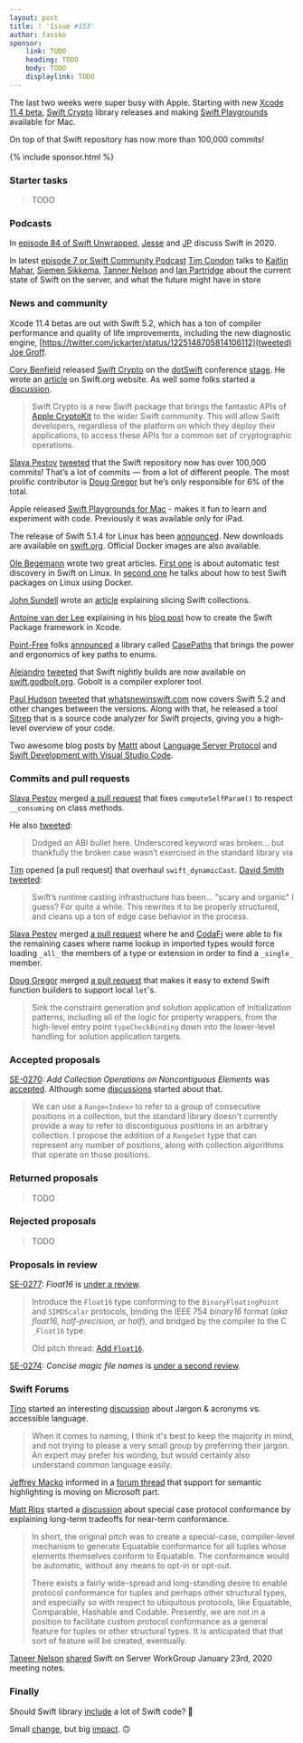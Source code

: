 ```yaml
---
layout: post
title: ! 'Issue #153'
author: fassko
sponsor:
    link: TODO
    heading: TODO
    body: TODO
    displaylink: TODO
---
```


The last two weeks were super busy with Apple. Starting with new [Xcode 11.4 beta](https://developer.apple.com/documentation/xcode_release_notes/xcode_11_4_beta_release_notes), [Swift Crypto](https://github.com/apple/swift-crypto) library releases and making [Swift Playgrounds](https://apps.apple.com/us/app/swift-playgrounds/id1496833156) available for Mac.

On top of that Swift repository has now more than 100,000 commits!

<!--excerpt-->

{% include sponsor.html %}

### Starter tasks

> TODO

### Podcasts

In [episode 84 of Swift Unwrapped](https://spec.fm/podcasts/swift-unwrapped/316012), [Jesse](https://twitter.com/jesse_squires) and [JP](https://twitter.com/simjp) discuss Swift in 2020.

In latest [episode 7 or Swift Community Podcast](https://www.swiftcommunitypodcast.org/episodes/7) [Tim Condon](https://twitter.com/0xTim) talks to [Kaitlin Mahar](https://twitter.com/k__mahar), [Siemen Sikkema](https://twitter.com/siemensikkema), [Tanner Nelson](https://twitter.com/tanner0101) and [Ian Partridge](https://twitter.com/alfa) about the current state of Swift on the server, and what the future might have in store

### News and community

Xcode 11.4 betas are out with Swift 5.2, which has a ton of compiler performance and quality of life improvements, including the new diagnostic engine, [https://twitter.com/jckarter/status/1225148705814106112](tweeted) [Joe Groff](https://twitter.com/jckarter).

[Cory Benfield](https://twitter.com/Lukasaoz) released [Swift Crypto](https://github.com/apple/swift-crypto) on the [dotSwift](https://www.dotswift.io/) conference [stage](https://twitter.com/NicoonGuitar/status/1224376366092767233). He wrote an [article](https://swift.org/blog/crypto/) on Swift.org website. As well some folks started a [discussion](https://forums.swift.org/t/native-implementations-and-boringssl-backed-apple-platform-deployments/33404).

> Swift Crypto is a new Swift package that brings the fantastic APIs of [Apple CryptoKit](https://developer.apple.com/documentation/cryptokit) to the wider Swift community. This will allow Swift developers, regardless of the platform on which they deploy their applications, to access these APIs for a common set of cryptographic operations.

[Slava Pestov](https://twitter.com/slava_pestov) [tweeted](https://twitter.com/slava_pestov/status/1227438709416628224) that the Swift repository now has over 100,000 commits! That’s a lot of commits — from a lot of different people. The most prolific contributor is
[Doug Gregor](https://twitter.com/dgregor79) but he’s only responsible for 6% of the total.

Apple released [Swift Playgrounds for Mac](https://apps.apple.com/us/app/swift-playgrounds/id1496833156) - makes it fun to learn and experiment with code. Previously it was available only for iPad.

The release of Swift 5.1.4 for Linux has been [announced](https://forums.swift.org/t/announcing-swift-5-1-4-for-linux/33443). New downloads are available on [swift.org](https://swift.org/download/#swift-514). Official Docker images are also available.

[Ole Begemann](https://twitter.com/olebegemann) wrote two great articles. [First one](https://oleb.net/2020/swift-test-discovery/) is about automatic test discovery in Swift on Linux. In [second one](https://oleb.net/2020/swift-docker-linux/) he talks about how to test Swift packages on Linux using Docker.

[John Sundell](https://twitter.com/johnsundell) wrote an [article](https://www.swiftbysundell.com/articles/slicing-swift-collections/) explaining slicing Swift collections.

[Antoine van der Lee](https://twitter.com/twannl) explaining in his [blog post](https://www.avanderlee.com/swift/creating-swift-package-manager-framework/) how to create the Swift Package framework in Xcode.

[Point-Free](https://twitter.com/pointfreeco) folks [announced](https://twitter.com/pointfreeco/status/1224742851537514497) a library called [CasePaths](https://github.com/pointfreeco/swift-case-paths) that brings the power and ergonomics of key paths to enums.

[Alejandro](https://twitter.com/aalonso128) [tweeted](https://twitter.com/aalonso128/status/1224694162055999493) that Swift nightly builds are now available on [swift.godbolt.org](https://swift.godbolt.org/). Gobolt is a compiler explorer tool.

[Paul Hudson](https://twitter.com/twostraws) [tweeted](https://twitter.com/twostraws/status/1225207234185121793) that [whatsnewinswift.com](https://www.whatsnewinswift.com/?from=5.1&to=5.2) now covers Swift 5.2 and other changes between the versions.
Along with that, he released a tool [Sitrep](https://github.com/twostraws/Sitrep) that is a source code analyzer for Swift projects, giving you a high-level overview of your code.

Two awesome blog posts by [Mattt](https://twitter.com/mattt) about [Language Server Protocol](https://nshipster.com/language-server-protocol/) and [Swift Development with Visual Studio Code](https://nshipster.com/vscode/).

### Commits and pull requests

[Slava Pestov](https://twitter.com/slava_pestov) merged [a pull request](https://github.com/apple/swift/pull/29579) that fixes `computeSelfParam()` to respect `__consuming` on class methods.

He also [tweeted](https://twitter.com/slava_pestov/status/1223394327340019717):

> Dodged an ABI bullet here. Underscored keyword was broken... but thankfully the broken case wasn’t exercised in the standard library
via

[Tim](https://github.com/tbkka) opened [a pull request] that overhaul `swift_dynamicCast`. [David Smith](https://twitter.com/Catfish_Man) [tweeted](https://twitter.com/Catfish_Man/status/1225136680039899136):

> Swift’s runtime casting infrastructure has been… "scary and organic" I guess? For quite a while. This rewrites it to be properly structured, and cleans up a ton of edge case behavior in the process.

[Slava Pestov](https://twitter.com/slava_pestov) merged [a pull request](https://github.com/apple/swift/pull/26975) where he and [CodaFi](https://twitter.com/CodaFi_) were able to fix the remaining cases where name lookup in imported types would force loading `_all_` the members of a type or extension in order to find a `_single_` member.

[Doug Gregor](https://twitter.com/dgregor79) merged [a pull request](https://github.com/apple/swift/pull/29728) that makes it easy to extend Swift function builders to support local `let`'s.

> Sink the constraint generation and solution application of initialization patterns, including all
of the logic for property wrappers, from the high-level entry point
`typeCheckBinding` down into the lower-level handling for
solution application targets.

### Accepted proposals

[SE-0270](https://github.com/apple/swift-evolution/blob/master/proposals/0270-rangeset-and-collection-operations.md): *Add Collection Operations on Noncontiguous Elements* was [accepted](https://forums.swift.org/t/accepted-se-0270-add-collection-operations-on-noncontiguous-elements/33270). Although some [discussions](https://forums.swift.org/t/evolution-process-discussion/33272) started about that.

> We can use a `Range<Index>` to refer to a group of consecutive positions in a collection, but the standard library doesn't currently provide a way to refer to discontiguous positions in an arbitrary collection. I propose the addition of a `RangeSet` type that can represent any number of positions, along with collection algorithms that operate on those positions.


### Returned proposals

> TODO

### Rejected proposals

> TODO

### Proposals in review

[SE-0277](https://github.com/apple/swift-evolution/blob/master/proposals/0277-float16.md): *Float16* is [under a review](https://forums.swift.org/t/se-0277-float16/33546).

>Introduce the `Float16` type conforming to the `BinaryFloatingPoint` and `SIMDScalar` protocols, binding the IEEE 754 *binary16* format (*aka float16, half-precision, or half*), and bridged by the compiler to the C `_Float16` type.
> 
> Old pitch thread: [Add `Float16`](https://forums.swift.org/t/add-float16/19370).


[SE-0274](https://github.com/apple/swift-evolution/blob/master/proposals/0274-magic-file.md): *Concise magic file names* is [under a second review](https://forums.swift.org/t/re-review-se-0274-concise-magic-file-names/33171).

### Swift Forums

[Tino](https://forums.swift.org/u/Tino) started an interesting [discussion](https://forums.swift.org/t/jargon-acronyms-vs-accessible-language/33358) about Jargon & acronyms vs. accessible language.

> When it comes to naming, I think it's best to keep the majority in mind, and not trying to please a very small group by preferring their jargon. An expert may prefer his wording, but would certainly also understand common language easily.

[Jeffrey Macko](https://twitter.com/jeffreymacko) informed in a [forum thread](https://forums.swift.org/t/support-for-semantic-highlighting-is-moving-on-microsoft-part/33489) that support for semantic highlighting is moving on Microsoft part.

[Matt Rips](https://forums.swift.org/u/mattrips) started a [discussion](https://forums.swift.org/t/special-case-protocol-conformance-long-term-tradeoffs-for-near-term-conformance/33544) about special case protocol conformance by explaining long-term tradeoffs for near-term conformance.

> In short, the original pitch was to create a special-case, compiler-level mechanism to generate Equatable conformance for all tuples whose elements themselves conform to Equatable. The conformance would be automatic, without any means to opt-in or opt-out.
> 
> There exists a fairly wide-spread and long-standing desire to enable protocol conformance for tuples and perhaps other structural types, and especially so with respect to ubiquitous protocols, like Equatable, Comparable, Hashable and Codable. Presently, we are not in a position to facilitate custom protocol conformance as a general feature for tuples or other structural types. It is anticipated that that sort of feature will be created, eventually.

[Taneer Nelson](https://twitter.com/tanner0101) [shared](https://forums.swift.org/t/january-23rd-2020/33715) Swift on Server WorkGroup January 23rd, 2020 meeting notes.

### Finally

Should Swift library [include](https://twitter.com/jesse_squires/status/1224456344792530949) a lot of Swift code? 🤔

Small [change](https://github.com/apple/swift/commit/77da6bd3a7c3c2ec02bb0f13e7341cf867cab0d3), but big [impact](https://twitter.com/dgregor79/status/1224537246998487040). 🙃
